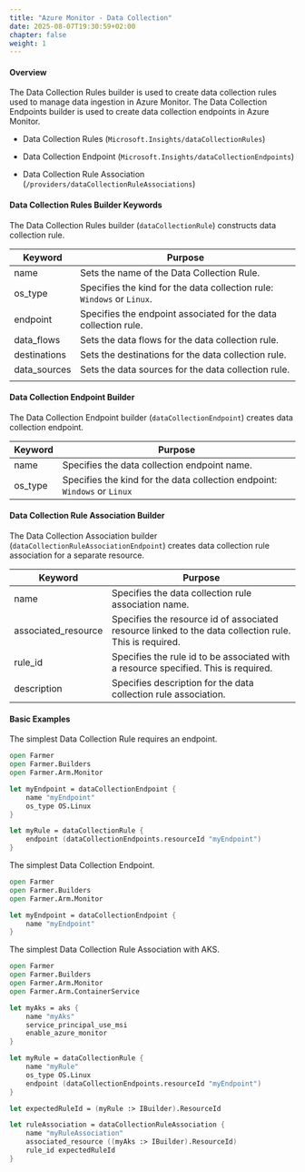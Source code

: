 ```yaml
---
title: "Azure Monitor - Data Collection"
date: 2025-08-07T19:30:59+02:00
chapter: false
weight: 1
---
```


#### Overview
The Data Collection Rules builder is used to create data collection rules used to manage data ingestion in Azure Monitor. The Data Collection Endpoints builder is used to create data collection endpoints in Azure Monitor. 

* Data Collection Rules (`Microsoft.Insights/dataCollectionRules`)

* Data Collection Endpoint (`Microsoft.Insights/dataCollectionEndpoints`)

* Data Collection Rule Association (`/providers/dataCollectionRuleAssociations`)


#### Data Collection Rules Builder Keywords
The Data Collection Rules builder (`dataCollectionRule`) constructs data collection rule.

| Keyword                             | Purpose                                                                                                                                                     |
|-------------------------------------|-------------------------------------------------------------------------------------------------------------------------------------------------------------|
| name                                | Sets the name of the Data Collection Rule.                                                                                                                           |
| os_type                                 | Specifies the kind for the data collection rule: `Windows` or `Linux`.                                                                                                   |
| endpoint                                | Specifies the endpoint associated for the data collection rule.                                                                                                |
| data_flows                          | Sets the data flows for the data collection rule.                                                                                                                   |
| destinations                     | Sets the destinations for the data collection rule.                                                                        |
| data_sources                | Sets the data sources for the data collection rule.
                                                                                     |
#### Data Collection Endpoint Builder
The Data Collection Endpoint builder (`dataCollectionEndpoint`) creates data collection endpoint.

| Keyword | Purpose |
|-|-|
| name | Specifies the data collection endpoint name. |
| os_type | Specifies the kind for the data collection endpoint: `Windows` or `Linux` |

#### Data Collection Rule Association Builder
The Data Collection Association builder (`dataCollectionRuleAssociationEndpoint`) creates data collection rule association for a separate resource.

| Keyword | Purpose |
|-|-|
| name | Specifies the data collection rule association name. |
| associated_resource | Specifies the resource id of associated resource linked to the data collection rule. This is required. |
| rule_id | Specifies the rule id to be associated with a resource specified. This is required. |
| description | Specifies description for the data collection rule association. |


#### Basic Examples

The simplest Data Collection Rule requires an endpoint. 

```fsharp
open Farmer
open Farmer.Builders
open Farmer.Arm.Monitor

let myEndpoint = dataCollectionEndpoint {
    name "myEndpoint"
    os_type OS.Linux
}

let myRule = dataCollectionRule {
    endpoint (dataCollectionEndpoints.resourceId "myEndpoint")
}
```

The simplest Data Collection Endpoint. 

```fsharp
open Farmer
open Farmer.Builders
open Farmer.Arm.Monitor

let myEndpoint = dataCollectionEndpoint {
    name "myEndpoint"
}
```

The simplest Data Collection Rule Association with AKS. 

```fsharp
open Farmer
open Farmer.Builders
open Farmer.Arm.Monitor
open Farmer.Arm.ContainerService

let myAks = aks {
    name "myAks"
    service_principal_use_msi
    enable_azure_monitor
}

let myRule = dataCollectionRule {
    name "myRule"
    os_type OS.Linux
    endpoint (dataCollectionEndpoints.resourceId "myEndpoint")
}

let expectedRuleId = (myRule :> IBuilder).ResourceId

let ruleAssociation = dataCollectionRuleAssociation {
    name "myRuleAssociation"
    associated_resource ((myAks :> IBuilder).ResourceId)
    rule_id expectedRuleId
}
```
